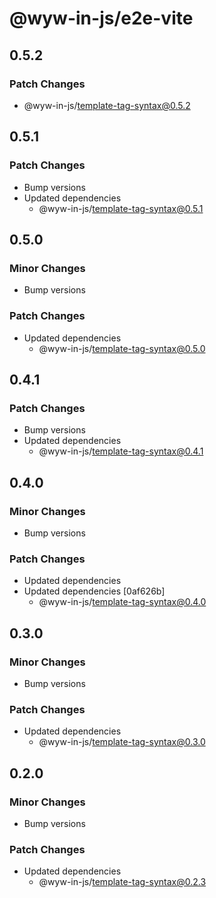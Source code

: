 # @wyw-in-js/e2e-vite

## 0.5.2

### Patch Changes

- @wyw-in-js/template-tag-syntax@0.5.2

## 0.5.1

### Patch Changes

- Bump versions
- Updated dependencies
  - @wyw-in-js/template-tag-syntax@0.5.1

## 0.5.0

### Minor Changes

- Bump versions

### Patch Changes

- Updated dependencies
  - @wyw-in-js/template-tag-syntax@0.5.0

## 0.4.1

### Patch Changes

- Bump versions
- Updated dependencies
  - @wyw-in-js/template-tag-syntax@0.4.1

## 0.4.0

### Minor Changes

- Bump versions

### Patch Changes

- Updated dependencies
- Updated dependencies [0af626b]
  - @wyw-in-js/template-tag-syntax@0.4.0

## 0.3.0

### Minor Changes

- Bump versions

### Patch Changes

- Updated dependencies
  - @wyw-in-js/template-tag-syntax@0.3.0

## 0.2.0

### Minor Changes

- Bump versions

### Patch Changes

- Updated dependencies
  - @wyw-in-js/template-tag-syntax@0.2.3
